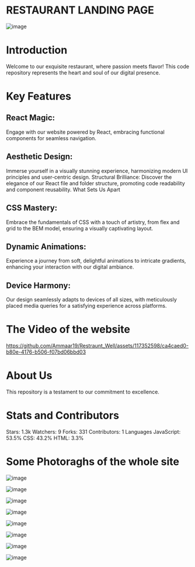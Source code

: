 #                              RESTAURANT LANDING PAGE         

![image](https://github.com/Ammaar19/Restraunt_Well/assets/117352598/2df92a8b-bb4d-4703-b66f-1704e02bf1ac)

# Introduction
Welcome to our exquisite restaurant, where passion meets flavor! This code repository represents the heart and soul of our digital presence.

# Key Features
## React Magic: 
Engage with our website powered by React, embracing functional components for seamless navigation.

## Aesthetic Design: 
Immerse yourself in a visually stunning experience, harmonizing modern UI principles and user-centric design.
Structural Brilliance: Discover the elegance of our React file and folder structure, promoting code readability and component reusability.
What Sets Us Apart

## CSS Mastery: 
Embrace the fundamentals of CSS with a touch of artistry, from flex and grid to the BEM model, ensuring a visually captivating layout.
## Dynamic Animations: 
Experience a journey from soft, delightful animations to intricate gradients, enhancing your interaction with our digital ambiance.

## Device Harmony: 
Our design seamlessly adapts to devices of all sizes, with meticulously placed media queries for a satisfying experience across platforms.


# The Video of the website

https://github.com/Ammaar19/Restraunt_Well/assets/117352598/ca4caed0-b80e-4176-b506-f07bd06bbd03


# About Us
This repository is a testament to our commitment to excellence. 

# Stats and Contributors

Stars: 1.3k
Watchers: 9
Forks: 331
Contributors: 1
Languages
JavaScript: 53.5%
CSS: 43.2%
HTML: 3.3%


# Some Photoraghs of the whole site
![image](https://github.com/Ammaar19/Restraunt_Well/assets/117352598/68deba88-a689-4f03-8d85-27fbbbebd254)

![image](https://github.com/Ammaar19/Restraunt_Well/assets/117352598/a8ee0a5b-3d08-4bd9-a1c6-6a40564b39fa)

![image](https://github.com/Ammaar19/Restraunt_Well/assets/117352598/7efbc1d6-bbfe-4304-9fc1-2c6f27ad58e7)

![image](https://github.com/Ammaar19/Restraunt_Well/assets/117352598/e54ad714-0b75-47d2-86cb-63916d3f3f31)

![image](https://github.com/Ammaar19/Restraunt_Well/assets/117352598/10d72603-8611-4fff-90f9-0d59024f4ce9)

![image](https://github.com/Ammaar19/Restraunt_Well/assets/117352598/4daa6164-1b5a-4d6e-bc73-c72053a3b00b)

![image](https://github.com/Ammaar19/Restraunt_Well/assets/117352598/de3fc35b-597c-4980-a58e-2cfead77241b)

![image](https://github.com/Ammaar19/Restraunt_Well/assets/117352598/d649ad0d-b8a0-4440-bcd5-fa4fd69fcc06)







